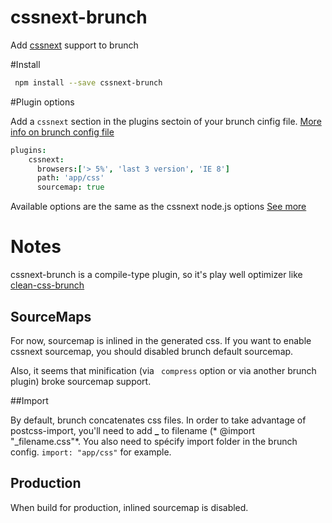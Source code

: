 cssnext-brunch
==============

Add [cssnext](http://https://github.com/cssnext/cssnext) support to brunch

#Install

```bash
 npm install --save cssnext-brunch
```

#Plugin options

Add a ``cssnext`` section in the plugins sectoin of your brunch cinfig file.
[More info on brunch config file](https://github.com/brunch/brunch/blob/stable/docs/config.md)

```coffeescript
plugins:
    cssnext:
      browsers:['> 5%', 'last 3 version', 'IE 8']
      path: 'app/css'
      sourcemap: true
```

Available options are the same as the cssnext node.js options [See more](https://github.com/cssnext/cssnext#nodejs-options)

# Notes

cssnext-brunch is a compile-type plugin, so it's play well optimizer like [clean-css-brunch](https://github.com/brunch/clean-css-brunch)

## SourceMaps

For now, sourcemap is inlined in the generated css.
If you want to enable cssnext sourcemap, you should disabled brunch default sourcemap.

Also, it seems that minification (via `` compress`` option or via another brunch plugin) broke sourcemap support. 

##Import

By default, brunch concatenates css files. In order to  take advantage of postcss-import, you'll need to add **_** to filename (* @import "_filename.css"*.
You also need to spécify import folder in the brunch config.
``import: "app/css"`` for example. 

## Production
When build for production, inlined sourcemap is disabled.